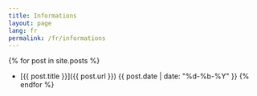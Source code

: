 ```yaml
---
title: Informations
layout: page
lang: fr
permalink: /fr/informations
---
```


{% for post in site.posts %}
- [{{ post.title }}]({{ post.url }}) {{ post.date | date: "%d-%b-%Y" }}
{% endfor %}
